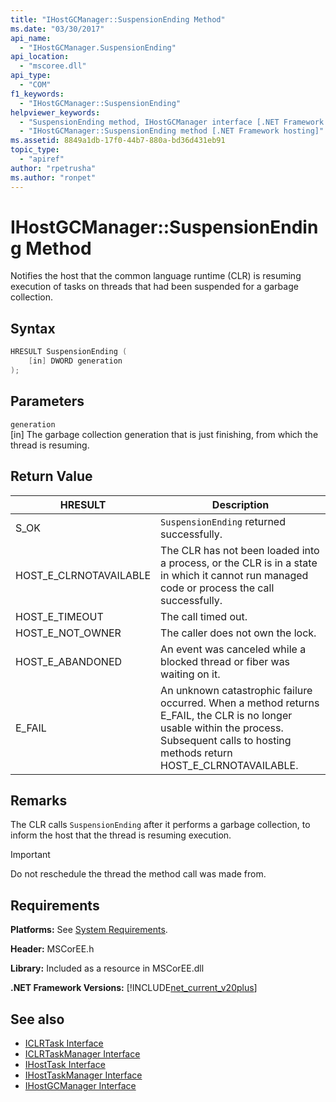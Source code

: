 ```yaml
---
title: "IHostGCManager::SuspensionEnding Method"
ms.date: "03/30/2017"
api_name: 
  - "IHostGCManager.SuspensionEnding"
api_location: 
  - "mscoree.dll"
api_type: 
  - "COM"
f1_keywords: 
  - "IHostGCManager::SuspensionEnding"
helpviewer_keywords: 
  - "SuspensionEnding method, IHostGCManager interface [.NET Framework hosting]"
  - "IHostGCManager::SuspensionEnding method [.NET Framework hosting]"
ms.assetid: 8849a1db-17f0-44b7-880a-bd36d431eb91
topic_type: 
  - "apiref"
author: "rpetrusha"
ms.author: "ronpet"
---
```

# IHostGCManager::SuspensionEnding Method
Notifies the host that the common language runtime (CLR) is resuming execution of tasks on threads that had been suspended for a garbage collection.  
  
## Syntax  
  
```cpp  
HRESULT SuspensionEnding (  
    [in] DWORD generation  
);  
```  
  
## Parameters  
 `generation`  
 [in] The garbage collection generation that is just finishing, from which the thread is resuming.  
  
## Return Value  
  
|HRESULT|Description|  
|-------------|-----------------|  
|S_OK|`SuspensionEnding` returned successfully.|  
|HOST_E_CLRNOTAVAILABLE|The CLR has not been loaded into a process, or the CLR is in a state in which it cannot run managed code or process the call successfully.|  
|HOST_E_TIMEOUT|The call timed out.|  
|HOST_E_NOT_OWNER|The caller does not own the lock.|  
|HOST_E_ABANDONED|An event was canceled while a blocked thread or fiber was waiting on it.|  
|E_FAIL|An unknown catastrophic failure occurred. When a method returns E_FAIL, the CLR is no longer usable within the process. Subsequent calls to hosting methods return HOST_E_CLRNOTAVAILABLE.|  
  
## Remarks  
 The CLR calls `SuspensionEnding` after it performs a garbage collection, to inform the host that the thread is resuming execution.  
  
> [!IMPORTANT]
>  Do not reschedule the thread the method call was made from.  
  
## Requirements  
 **Platforms:** See [System Requirements](../../../../docs/framework/get-started/system-requirements.md).  
  
 **Header:** MSCorEE.h  
  
 **Library:** Included as a resource in MSCorEE.dll  
  
 **.NET Framework Versions:** [!INCLUDE[net_current_v20plus](../../../../includes/net-current-v20plus-md.md)]  
  
## See also

- [ICLRTask Interface](../../../../docs/framework/unmanaged-api/hosting/iclrtask-interface.md)
- [ICLRTaskManager Interface](../../../../docs/framework/unmanaged-api/hosting/iclrtaskmanager-interface.md)
- [IHostTask Interface](../../../../docs/framework/unmanaged-api/hosting/ihosttask-interface.md)
- [IHostTaskManager Interface](../../../../docs/framework/unmanaged-api/hosting/ihosttaskmanager-interface.md)
- [IHostGCManager Interface](../../../../docs/framework/unmanaged-api/hosting/ihostgcmanager-interface.md)
